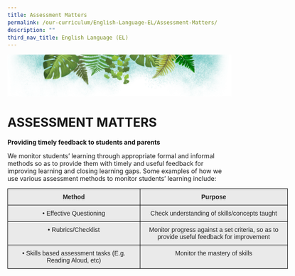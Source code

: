 ```yaml
---
title: Assessment Matters
permalink: /our-curriculum/English-Language-EL/Assessment-Matters/
description: ""
third_nav_title: English Language (EL)
---
```

![](/images/Banner.png)

# ASSESSMENT MATTERS

<b> Providing timely feedback to students and parents </b>



We monitor students’ learning through appropriate formal and informal methods so as to provide them with timely and useful feedback for improving learning and closing learning gaps. Some examples of how we use various assessment methods to monitor students’ learning include:


<style type="text/css">
.tg  {border-collapse:collapse;border-spacing:0;}
.tg td{border-color:black;border-style:solid;border-width:1px;font-family:Arial, sans-serif;font-size:14px;
  overflow:hidden;padding:10px 5px;word-break:normal;}
.tg th{border-color:black;border-style:solid;border-width:1px;font-family:Arial, sans-serif;font-size:14px;
  font-weight:normal;overflow:hidden;padding:10px 5px;word-break:normal;}
.tg .tg-n4qt{background-color:#EAEAEA;color:#222;font-weight:bold;text-align:center;vertical-align:top}
.tg .tg-ii8k{background-color:#EAEAEA;color:#222;text-align:center;vertical-align:top}
</style>
<table class="tg" style="undefined;table-layout: fixed; width: 631px">
<colgroup>
<col style="width: 298px">
<col style="width: 333px">
</colgroup>
<thead>
  <tr>
    <th class="tg-n4qt">Method</th>
    <th class="tg-n4qt">Purpose</th>
  </tr>
</thead>
<tbody>
  <tr>
    <td class="tg-ii8k">• Effective Questioning</td>
    <td class="tg-ii8k">Check understanding of skills/concepts taught</td>
  </tr>
  <tr>
    <td class="tg-ii8k">• Rubrics/Checklist</td>
    <td class="tg-ii8k">Monitor progress against a set criteria, so as  to provide useful feedback for improvement</td>
  </tr>
  <tr>
    <td class="tg-ii8k">• Skills based assessment tasks (E.g. Reading Aloud, etc)</td>
    <td class="tg-ii8k">Monitor the mastery of skills</td>
  </tr>
</tbody>
</table>